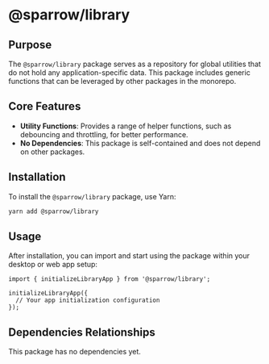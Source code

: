 # @sparrow/library

## Purpose

The `@sparrow/library` package serves as a repository for global utilities that do not hold any application-specific data. This package includes generic functions that can be leveraged by other packages in the monorepo.


## Core Features

- **Utility Functions**: Provides a range of helper functions, such as debouncing and throttling, for better performance.
- **No Dependencies**: This package is self-contained and does not depend on other packages.

## Installation

To install the `@sparrow/library` package, use Yarn:

```bash
yarn add @sparrow/library
```

## Usage
After installation, you can import and start using the package within your desktop or web app setup:

```
import { initializeLibraryApp } from '@sparrow/library';

initializeLibraryApp({
  // Your app initialization configuration
});
```
## Dependencies Relationships

This package has no dependencies yet.

